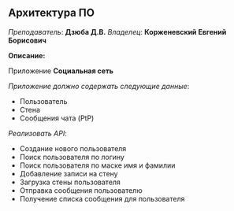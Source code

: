 ## Архитектура ПО
*Преподаватель*: **Дзюба Д.В.**
*Владелец*: **Корженевский Евгений Борисович**

**Описание:**

Приложение **Социальная сеть**

*Приложение должно содержать следующие данные*:
- Пользователь
- Стена 
- Сообщения чата (PtP)

*Реализовать API*:
-	Создание нового пользователя
-	Поиск пользователя по логину
-	Поиск пользователя по маске имя и фамилии
-	Добавление записи на стену
-	Загрузка стены пользователя
-	Отправка сообщения пользователю
-	Получение списка сообщения для пользователя
